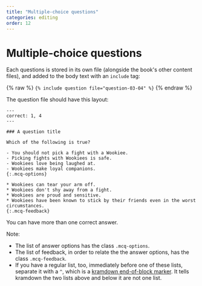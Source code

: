 ```yaml
---
title: "Multiple-choice questions"
categories: editing
order: 12
---
```


# Multiple-choice questions

Each questions is stored in its own file (alongside the book's other content files), and added to the body text with an `include` tag:

{% raw %}
`{% include question file="question-03-04" %}`
{% endraw %}

The question file should have this layout:

```
---
correct: 1, 4
---

### A question title

Which of the following is true?

- You should not pick a fight with a Wookiee.
- Picking fights with Wookiees is safe.
- Wookiees love being laughed at.
- Wookiees make loyal companions.
{:.mcq-options}

* Wookiees can tear your arm off.
* Wookiees don't shy away from a fight.
* Wookiees are proud and sensitive.
* Wookiees have been known to stick by their friends even in the worst circumstances.
{:.mcq-feedback}
```

You can have more than one correct answer.

Note:

* The list of answer options has the class `.mcq-options`.
* The list of feedback, in order to relate the the answer options, has the class `.mcq-feedback`.
* If you have a regular list, too, immediately before one of these lists, separate it with a `^`, which is a [kramdown end-of-block marker](https://kramdown.gettalong.org/syntax.html#eob-marker). It tells kramdown the two lists above and below it are not one list.
